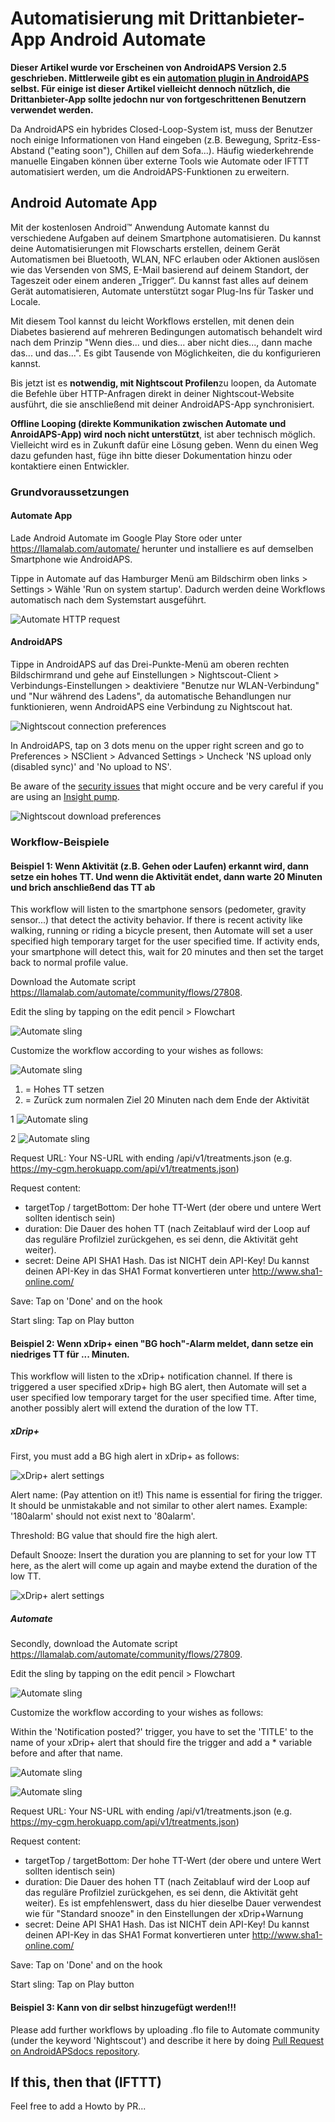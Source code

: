 # Automatisierung mit Drittanbieter-App Android Automate

**Dieser Artikel wurde vor Erscheinen von AndroidAPS Version 2.5 geschrieben. Mittlerweile gibt es ein [automation plugin in AndroidAPS](./Automation.rst) selbst. Für einige ist dieser Artikel vielleicht dennoch nützlich, die Drittanbieter-App sollte jedochn nur von fortgeschrittenen Benutzern verwendet werden.**

Da AndroidAPS ein hybrides Closed-Loop-System ist, muss der Benutzer noch einige Informationen von Hand eingeben (z.B. Bewegung, Spritz-Ess-Abstand ("eating soon"), Chillen auf dem Sofa...). Häufig wiederkehrende manuelle Eingaben können über externe Tools wie Automate oder IFTTT automatisiert werden, um die AndroidAPS-Funktionen zu erweitern.

## Android Automate App

Mit der kostenlosen Android™ Anwendung Automate kannst du verschiedene Aufgaben auf deinem Smartphone automatisieren. Du kannst deine Automatisierungen mit Flowscharts erstellen, deinem Gerät Automatismen bei Bluetooth, WLAN, NFC erlauben oder Aktionen auslösen wie das Versenden von SMS, E-Mail basierend auf deinem Standort, der Tageszeit oder einem anderen „Trigger“. Du kannst fast alles auf deinem Gerät automatisieren, Automate unterstützt sogar Plug-Ins für Tasker und Locale.

Mit diesem Tool kannst du leicht Workflows erstellen, mit denen dein Diabetes basierend auf mehreren Bedingungen automatisch behandelt wird nach dem Prinzip "Wenn dies... und dies... aber nicht dies..., dann mache das... und das...". Es gibt Tausende von Möglichkeiten, die du konfigurieren kannst.

Bis jetzt ist es **notwendig, mit Nightscout Profilen**zu loopen, da Automate die Befehle über HTTP-Anfragen direkt in deiner Nightscout-Website ausführt, die sie anschließend mit deiner AndroidAPS-App synchronisiert.

**Offline Looping (direkte Kommunikation zwischen Automate und AnroidAPS-App) wird noch nicht unterstützt**, ist aber technisch möglich. Vielleicht wird es in Zukunft dafür eine Lösung geben. Wenn du einen Weg dazu gefunden hast, füge ihn bitte dieser Dokumentation hinzu oder kontaktiere einen Entwickler.

### Grundvoraussetzungen

#### Automate App

Lade Android Automate im Google Play Store oder unter <https://llamalab.com/automate/> herunter und installiere es auf demselben Smartphone wie AndroidAPS.

Tippe in Automate auf das Hamburger Menü am Bildschirm oben links > Settings > Wähle 'Run on system startup'. Dadurch werden deine Workflows automatisch nach dem Systemstart ausgeführt.

![Automate HTTP request](../images/automate-app2.png)

#### AndroidAPS

Tippe in AndroidAPS auf das Drei-Punkte-Menü am oberen rechten Bildschirmrand und gehe auf Einstellungen > Nightscout-Client > Verbindungs-Einstellungen > deaktiviere "Benutze nur WLAN-Verbindung" und "Nur während des Ladens", da automatische Behandlungen nur funktionieren, wenn AndroidAPS eine Verbindung zu Nightscout hat.

![Nightscout connection preferences](../images/automate-aaps1.jpg)

In AndroidAPS, tap on 3 dots menu on the upper right screen and go to Preferences > NSClient > Advanced Settings > Uncheck 'NS upload only (disabled sync)' and 'No upload to NS'.

Be aware of the [security issues](../Installing-AndroidAPS/Nightscout#security-considerations) that might occure and be very careful if you are using an [Insight pump](../Configuration/Accu-Chek-Insight-Pump#settings-in-aaps).

![Nightscout download preferences](../images/automate-aaps2.jpg)

### Workflow-Beispiele

#### Beispiel 1: Wenn Aktivität (z.B. Gehen oder Laufen) erkannt wird, dann setze ein hohes TT. Und wenn die Aktivität endet, dann warte 20 Minuten und brich anschließend das TT ab

This workflow will listen to the smartphone sensors (pedometer, gravity sensor...) that detect the activity behavior. If there is recent activity like walking, running or riding a bicycle present, then Automate will set a user specified high temporary target for the user specified time. If activity ends, your smartphone will detect this, wait for 20 minutes and then set the target back to normal profile value.

Download the Automate script <https://llamalab.com/automate/community/flows/27808>.

Edit the sling by tapping on the edit pencil > Flowchart

![Automate sling](../images/automate-app3.png)

Customize the workflow according to your wishes as follows:

![Automate sling](../images/automate-app6.png)

1. = Hohes TT setzen
2. = Zurück zum normalen Ziel 20 Minuten nach dem Ende der Aktivität

1 ![Automate sling](../images/automate-app1.png)

2 ![Automate sling](../images/automate-app5.png)

Request URL: Your NS-URL with ending /api/v1/treatments.json (e.g. https://my-cgm.herokuapp.com/api/v1/treatments.json)

Request content:

* targetTop / targetBottom: Der hohe TT-Wert (der obere und untere Wert sollten identisch sein)
* duration: Die Dauer des hohen TT (nach Zeitablauf wird der Loop auf das reguläre Profilziel zurückgehen, es sei denn, die Aktivität geht weiter). 
* secret: Deine API SHA1 Hash. Das ist NICHT dein API-Key! Du kannst deinen API-Key in das SHA1 Format konvertieren unter <http://www.sha1-online.com/>

Save: Tap on 'Done' and on the hook

Start sling: Tap on Play button

#### Beispiel 2: Wenn xDrip+ einen "BG hoch"-Alarm meldet, dann setze ein niedriges TT für ... Minuten.

This workflow will listen to the xDrip+ notification channel. If there is triggered a user specified xDrip+ high BG alert, then Automate will set a user specified low temporary target for the user specified time. After time, another possibly alert will extend the duration of the low TT.

##### xDrip+

First, you must add a BG high alert in xDrip+ as follows:

![xDrip+ alert settings](../images/automate-xdrip1.png)

Alert name: (Pay attention on it!) This name is essential for firing the trigger. It should be unmistakable and not similar to other alert names. Example: '180alarm' should not exist next to '80alarm'.

Threshold: BG value that should fire the high alert.

Default Snooze: Insert the duration you are planning to set for your low TT here, as the alert will come up again and maybe extend the duration of the low TT.

![xDrip+ alert settings](../images/automate-xdrip2.png)

##### Automate

Secondly, download the Automate script <https://llamalab.com/automate/community/flows/27809>.

Edit the sling by tapping on the edit pencil > Flowchart

![Automate sling](../images/automate-app3.png)

Customize the workflow according to your wishes as follows:

Within the 'Notification posted?' trigger, you have to set the 'TITLE' to the name of your xDrip+ alert that should fire the trigger and add a * variable before and after that name.

![Automate sling](../images/automate-app7.png)

![Automate sling](../images/automate-app4.png)

Request URL: Your NS-URL with ending /api/v1/treatments.json (e.g. https://my-cgm.herokuapp.com/api/v1/treatments.json)

Request content:

* targetTop / targetBottom: Der hohe TT-Wert (der obere und untere Wert sollten identisch sein)
* duration: Die Dauer des hohen TT (nach Zeitablauf wird der Loop auf das reguläre Profilziel zurückgehen, es sei denn, die Aktivität geht weiter). Es ist empfehlenswert, dass du hier dieselbe Dauer verwendest wie für "Standard snooze" in den Einstellungen der xDrip+Warnung
* secret: Deine API SHA1 Hash. Das ist NICHT dein API-Key! Du kannst deinen API-Key in das SHA1 Format konvertieren unter <http://www.sha1-online.com/>

Save: Tap on 'Done' and on the hook

Start sling: Tap on Play button

#### Beispiel 3: Kann von dir selbst hinzugefügt werden!!!

Please add further workflows by uploading .flo file to Automate community (under the keyword 'Nightscout') and describe it here by doing [Pull Request on AndroidAPSdocs repository](../make-a-PR.md).

## If this, then that (IFTTT)

Feel free to add a Howto by PR...